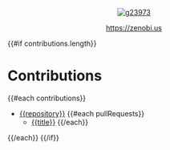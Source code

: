 <div align="center">

<a href="https://zenobi.us">

![g23973](https://user-images.githubusercontent.com/61225/227766902-86d64408-db55-4bb9-b128-68e4b6ce09d3.png)

https://zenobi.us

</a>
</div>

{{#if contributions.length}}
# Contributions

{{#each contributions}}
- [{{repository}}]({{repository.url}})
  {{#each pullRequests}}
  - [{{title}}]({{url}})
  {{/each}}

{{/each}}
{{/if}}
